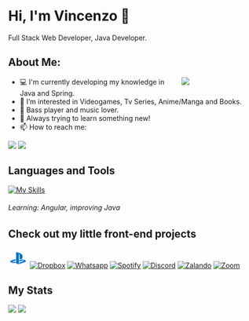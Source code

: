 Hi, I'm Vincenzo :wave:
===================

Full Stack Web Developer, Java Developer.

About Me:
----

<img align="right" width="30%" src="https://i.ibb.co/gSzZhQB/img-readme.png"> 

- :computer: I'm currently developing my knowledge in Java and Spring.
- 👀 I’m interested in Videogames, Tv Series, Anime/Manga and Books.
- :guitar: Bass player and music lover.
- :telescope: Always trying to learn something new!
- 📫 How to reach me:

<a href="https://www.linkedin.com/in/vincenzo-cafasso/" /><img src="https://img.shields.io/badge/LinkedIn-0077B5?style=for-the-badge&logo=linkedin&logoColor=white" /><a/>
<a href="mailto:vincenzocafassog@gmail.com" /><img src="https://img.shields.io/badge/Gmail-D14836?style=for-the-badge&logo=gmail&logoColor=white" /><a/>


Languages and Tools
------

[![My Skills](https://skills.thijs.gg/icons?i=html,css,scss,bootstrap,js,vue,mysql,php,laravel,java,spring,tailwind)](https://skills.thijs.gg)

###### Learning: Angular, improving Java

Check out my little front-end projects
------

<div>
<a href="https://vincaf.github.io/htmlcss-playstation/"><img src="https://github.com/ErJump/htmlcss-playstation/blob/main/img/play_logo.svg"  title="PlayStation" alt="PlayStation" width="40" height="40"/></a>
<a href="https://vincaf.github.io/htmlcss-dropbox/"><img src="https://aem.dropbox.com/cms/content/dam/dropbox/www/en-us/branding/app-dropbox-android@2x.png"  title="Dropbox" alt="Dropbox" width="40" height="40"/></a>
<a href="https://vincaf.github.io/vue-boolzapp/"><img src="https://upload.wikimedia.org/wikipedia/commons/thumb/6/6b/WhatsApp.svg/2044px-WhatsApp.svg.png"  title="Whatsapp" alt="Whatsapp" width="40" height="40"/></a>
 <a href="https://vincaf.github.io/html-css-spotifyweb/"><img src="https://upload.wikimedia.org/wikipedia/commons/thumb/1/19/Spotify_logo_without_text.svg/2048px-Spotify_logo_without_text.svg.png"  title="Spotify" alt="Spotify" width="40" height="40"/></a>
<a href="https://vincaf.github.io/htmlcss-discord/"><img src="https://assets-global.website-files.com/6257adef93867e50d84d30e2/636e0a69f118df70ad7828d4_icon_clyde_blurple_RGB.svg"  title="Discord" alt="Discord" width="40" height="40"/></a>
<a href="https://vincaf.github.io/html-css-boolando/"><img src="https://avatars.githubusercontent.com/u/1564818?s=200&v=4" title="Zalando" alt="Zalando" width="40" height="40"/></a>
<a href="https://vincaf.github.io/html-css-zoom/"><img src="https://www.freepnglogos.com/uploads/zoom-logo-png/zoom-logo-video-icon-in-circle-7.png" title="Zoom" alt="Zoom" width="40" height="40"/></a>
</div>

My Stats
--------
<img width="450" src="https://github-readme-stats-sigma-five.vercel.app/api?username=vincaf&show_icons=true&theme=radical"> 
<img width="450" src="https://github-readme-stats-sigma-five.vercel.app/api/top-langs/?username=vincaf&layout=compact&theme=radical"/>

